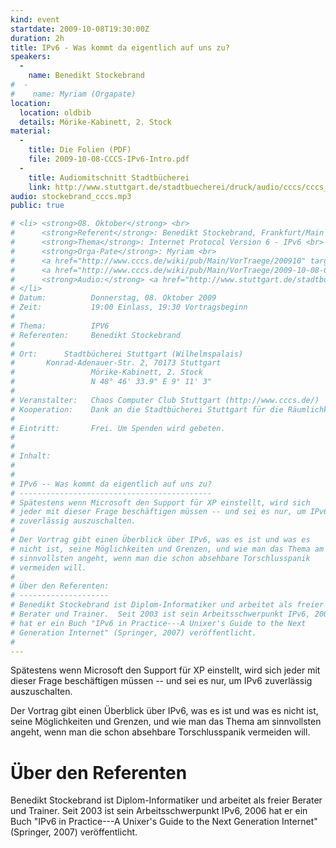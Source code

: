 ```yaml
---
kind: event
startdate: 2009-10-08T19:30:00Z
duration: 2h
title: IPv6 - Was kommt da eigentlich auf uns zu?
speakers:
  -
    name: Benedikt Stockebrand
#  -
#    name: Myriam (Orgapate)
location:
  location: oldbib
  details: Mörike-Kabinett, 2. Stock
material:
  -
    title: Die Folien (PDF)
    file: 2009-10-08-CCCS-IPv6-Intro.pdf
  -
    title: Audiomitschnitt Stadtbücherei
    link: http://www.stuttgart.de/stadtbuecherei/druck/audio/cccs/cccs_audio.htm#11
audio: stockebrand_cccs.mp3
public: true

# <li> <strong>08. Oktober</strong> <br>
#      <strong>Referent</strong>: Benedikt Stockebrand, Frankfurt/Main <br>
#      <strong>Thema</strong>: Internet Protocol Version 6 - IPv6 <br>
#      <strong>Orga-Pate</strong>: Myriam <br>
#      <a href="http://www.cccs.de/wiki/pub/Main/VorTraege/200910" target="_top">Pressetext 10/2009</a>  <br>
#      <a href="http://www.cccs.de/wiki/pub/Main/VorTraege/2009-10-08-CCCS-IPv6-Intro.pdf" target="_top">Präsentation IPV6 (PDF)</a> <br>
#      <strong>Audio:</strong> <a href="http://www.stuttgart.de/stadtbuecherei/druck/audio/cccs/cccs_audio.htm#11" target="_top">http://www.stuttgart.de/stadtbuecherei/druck/aud›
# </li>
# Datum:          Donnerstag, 08. Oktober 2009
# Zeit:           19:00 Einlass, 19:30 Vortragsbeginn
#
# Thema:          IPV6
# Referenten:     Benedikt Stockebrand
#
# Ort:		Stadtbücherei Stuttgart (Wilhelmspalais)
# 		Konrad-Adenauer-Str. 2, 70173 Stuttgart
#                 Mörike-Kabinett, 2. Stock
#                 N 48° 46' 33.9" E 9° 11' 3"
#
# Veranstalter:   Chaos Computer Club Stuttgart (http://www.cccs.de/)
# Kooperation:    Dank an die Stadtbücherei Stuttgart für die Räumlichkeiten!
#
# Eintritt:       Frei. Um Spenden wird gebeten.
#
#
# Inhalt:
#
#
# IPv6 -- Was kommt da eigentlich auf uns zu?
# -------------------------------------------
# Spätestens wenn Microsoft den Support für XP einstellt, wird sich
# jeder mit dieser Frage beschäftigen müssen -- und sei es nur, um IPv6
# zuverlässig auszuschalten.
#
# Der Vortrag gibt einen Überblick über IPv6, was es ist und was es
# nicht ist, seine Möglichkeiten und Grenzen, und wie man das Thema am
# sinnvollsten angeht, wenn man die schon absehbare Torschlusspanik
# vermeiden will.
#
# Über den Referenten:
# --------------------
# Benedikt Stockebrand ist Diplom-Informatiker und arbeitet als freier
# Berater und Trainer.  Seit 2003 ist sein Arbeitsschwerpunkt IPv6, 2006
# hat er ein Buch "IPv6 in Practice---A Unixer's Guide to the Next
# Generation Internet" (Springer, 2007) veröffentlicht.
#
---
```


Spätestens wenn Microsoft den Support für XP einstellt, wird sich
jeder mit dieser Frage beschäftigen müssen -- und sei es nur, um IPv6
zuverlässig auszuschalten.

Der Vortrag gibt einen Überblick über IPv6, was es ist und was es
nicht ist, seine Möglichkeiten und Grenzen, und wie man das Thema am
sinnvollsten angeht, wenn man die schon absehbare Torschlusspanik
vermeiden will.

# Über den Referenten

Benedikt Stockebrand ist Diplom-Informatiker und arbeitet als freier
Berater und Trainer.  Seit 2003 ist sein Arbeitsschwerpunkt IPv6, 2006
hat er ein Buch "IPv6 in Practice---A Unixer's Guide to the Next
Generation Internet" (Springer, 2007) veröffentlicht.

